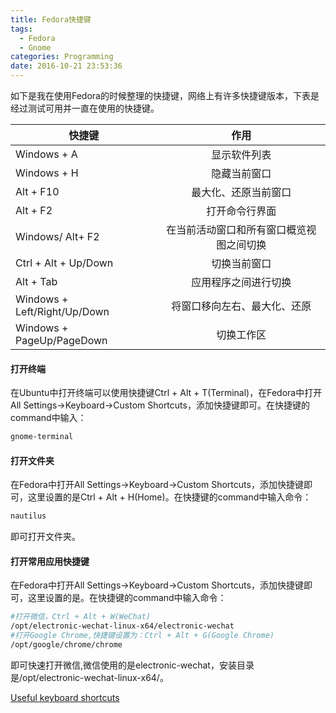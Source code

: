 ```yaml
---
title: Fedora快捷键
tags:
  - Fedora
  - Gnome
categories: Programming
date: 2016-10-21 23:53:36
---
```



如下是我在使用Fedora的时候整理的快捷键，网络上有许多快捷键版本，下表是经过测试可用并一直在使用的快捷键。

| 快捷键 | 作用 |
| ----------------- |:-------------:|
| Windows + A | 显示软件列表 |
| Windows + H | 隐藏当前窗口 |
| Alt + F10 | 最大化、还原当前窗口 |
| Alt + F2 | 打开命令行界面 |
| Windows/ Alt+ F2 | 在当前活动窗口和所有窗口概览视图之间切换 |
| Ctrl + Alt + Up/Down | 切换当前窗口 |
| Alt + Tab | 应用程序之间进行切换 |
| Windows + Left/Right/Up/Down | 将窗口移向左右、最大化、还原 |
| Windows + PageUp/PageDown | 切换工作区 |

<!-- more -->

#### 打开终端

在Ubuntu中打开终端可以使用快捷键Ctrl + Alt + T(Terminal)，在Fedora中打开All Settings->Keyboard->Custom Shortcuts，添加快捷键即可。在快捷键的command中输入：

```Bash
gnome-terminal
```

#### 打开文件夹

在Fedora中打开All Settings->Keyboard->Custom Shortcuts，添加快捷键即可，这里设置的是Ctrl + Alt + H(Home)。在快捷键的command中输入命令：

```Bash
nautilus
```

即可打开文件夹。

#### 打开常用应用快捷键

在Fedora中打开All Settings->Keyboard->Custom Shortcuts，添加快捷键即可，这里设置的是。在快捷键的command中输入命令：

```Bash
#打开微信，Ctrl + Alt + W(WeChat)
/opt/electronic-wechat-linux-x64/electronic-wechat
#打开Google Chrome,快捷键设置为：Ctrl + Alt + G(Google Chrome)
/opt/google/chrome/chrome
```

即可快速打开微信,微信使用的是electronic-wechat，安装目录是/opt/electronic-wechat-linux-x64/。




[Useful keyboard shortcuts](https://help.gnome.org/users/gnome-help/3.12/shell-keyboard-shortcuts.html.en)
